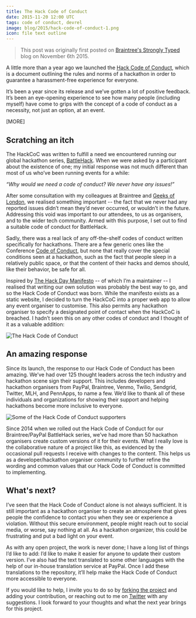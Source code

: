 ```yaml
---
title: The Hack Code of Conduct
date: 2015-11-20 12:00 UTC
tags: code of conduct, devrel
image: blog/2015/hack-code-of-conduct-1.png
icon: file text outline
---
```

> This post was originally first posted on
  [Braintree's Strongly Typed](https://www.braintreepayments.com/blog/the-hack-code-of-conduct/) blog on November 6th 2015.

A little more than a year ago we launched the [Hack Code of Conduct](http://hackcodeofconduct.org/), which is a document outlining the rules and norms of a hackathon in order to guarantee a harassment-free experience for everyone.

It’s been a year since its release and we’ve gotten a lot of positive feedback. It’s been an eye-opening experience to see how many people (including myself) have come to grips with the concept of a code of conduct as a necessity, not just an option, at an event.

[MORE]

## Scratching an itch

The HackCoC was written to fulfill a need we encountered running our global hackathon series, [BattleHack](https://2015.battlehack.org/). When we were asked by a participant about the existence of one; my initial response was not much different than most of us who’ve been running events for a while:

_“Why would we need a code of conduct? We never have any issues!”_

After some consultation with my colleagues at Braintree and [Geeks of London](http://geeksoflondon.com/), we realised something important -- the fact that we never had any reported issues didn’t mean they’d never occurred, or wouldn’t in the future. Addressing this void was important to our attendees, to us as organisers, and to the wider tech community. Armed with this purpose, I set out to find a suitable code of conduct for BattleHack.

Sadly, there was a real lack of any off-the-shelf codes of conduct written specifically for hackathons. There are a few generic ones like the Conference [Code of Conduct](http://confcodeofconduct.com/), but none that really cover the special conditions seen at a hackathon, such as the fact that people sleep in a relatively public space, or that the content of their hacks and demos should, like their behavior, be safe for all.

Inspired by [The Hack Day Manifesto](http://hackdaymanifesto.com/) -- of which I’m a maintainer -- I realised that writing our own solution was probably the best way to go, and so the Hack Code of Conduct was born. While the manifesto exists as a static website, I decided to turn the HackCoC into a proper web app to allow any event organiser to customise. This also permits any hackathon organiser to specify a designated point of contact when the HackCoC is breached. I hadn’t seen this on any other codes of conduct and I thought of it as a valuable addition:

![The Hack Code of Conduct](blog/2015/hack-code-of-conduct-1.png)

## An amazing response

Since its launch, the response to our Hack Code of Conduct has been amazing. We’ve had over 125 thought leaders across the tech industry and hackathon scene sign their support. This includes developers and hackathon organisers from PayPal, Braintree, Venmo, Twilio, Sendgrid, Twitter, MLH, and PennApps, to name a few. We’d like to thank all of these individuals and organizations for showing their support and helping hackathons become more inclusive to everyone.

![Some of the Hack Code of Conduct supporters](blog/2015/hack-code-of-conduct-2.png)

Since 2014 when we rolled out the Hack Code of Conduct for our Braintree/PayPal BattleHack series, we’ve had more than 50 hackathon organisers create custom versions of it for their events. What I really love is the collaborative nature of a project like this, as evidenced by the occasional pull requests I receive with changes to the content. This helps us as a developer/hackathon organiser community to further refine the wording and common values that our Hack Code of Conduct is committed to implementing.

## What's next?

I’ve seen that the Hack Code of Conduct alone is not always sufficient. It is still important as a hackathon organiser to create an atmosphere that gives people the confidence to contact you when they see or experience a violation. Without this secure environment, people might reach out to social media, or worse, say nothing at all. As a hackathon organizer, this could be frustrating and put a bad light on your event.

As with any open project, the work is never done; I have a long list of things I’d like to add: I’d like to make it easier for anyone to update their custom version. I’ve also had the text translated to some other languages with the help of our in-house translation service at PayPal. Once I add these translations to the repository, it’ll help make the Hack Code of Conduct more accessible to everyone.

If you would like to help, I invite you to do so by [forking the project](https://github.com/cbetta/hackcoc) and adding your contribution, or reaching out to me on [Twitter](http://twitter.com/cbetta) with any suggestions. I look forward to your thoughts and what the next year brings for this project.
